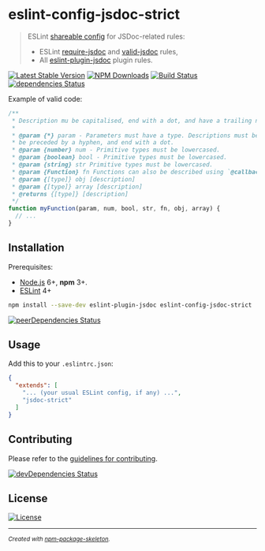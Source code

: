 eslint-config-jsdoc-strict
==========================

> ESLint [shareable config] for JSDoc-related rules:
> - ESLint [require-jsdoc] and [valid-jsdoc] rules,
> - All [eslint-plugin-jsdoc] plugin rules.

[![Latest Stable Version](https://img.shields.io/npm/v/eslint-config-jsdoc-strict.svg)](https://www.npmjs.com/package/eslint-config-jsdoc-strict)
[![NPM Downloads](https://img.shields.io/npm/dm/eslint-config-jsdoc-strict.svg)](https://www.npmjs.com/package/eslint-config-jsdoc-strict)
[![Build Status](https://travis-ci.org/amercier/eslint-config-jsdoc-strict.svg?branch=master)](https://travis-ci.org/amercier/eslint-config-jsdoc-strict)
[![dependencies Status](https://david-dm.org/amercier/eslint-config-jsdoc-strict/status.svg)](https://david-dm.org/amercier/eslint-config-jsdoc-strict)

Example of valid code:

```js
/**
 * Description mu be capitalised, end with a dot, and have a trailing new line.
 *
 * @param {*} param - Parameters must have a type. Descriptions must be capitalised,
 * be preceded by a hyphen, and end with a dot.
 * @param {number} num - Primitive types must be lowercased.
 * @param {boolean} bool - Primitive types must be lowercased.
 * @param {string} str Primitive types must be lowercased.
 * @param {Function} fn Functions can also be described using `@callback`.
 * @param {[type]} obj [description]
 * @param {[type]} array [description]
 * @returns {[type]} [description]
 */
function myFunction(param, num, bool, str, fn, obj, array) {
  // ...
}
```

Installation
------------

Prerequisites:
- [Node.js](https://nodejs.org/) 6+, **npm** 3+.
- [ESLint] 4+

```sh
npm install --save-dev eslint-plugin-jsdoc eslint-config-jsdoc-strict
```

[![peerDependencies Status](https://david-dm.org/amercier/eslint-config-jsdoc-strict/peer-status.svg)](https://david-dm.org/amercier/eslint-config-jsdoc-strict?type=peer)

Usage
-----

Add this to your `.eslintrc.json`:
```json
{
  "extends": [
    "... (your usual ESLint config, if any) ...",
    "jsdoc-strict"
  ]
}
```

Contributing
------------

Please refer to the [guidelines for contributing](./CONTRIBUTING.md).

[![devDependencies Status](https://david-dm.org/amercier/eslint-config-jsdoc-strict/dev-status.svg)](https://david-dm.org/amercier/eslint-config-jsdoc-strict?type=dev)

License
-------

[![License](https://img.shields.io/npm/l/eslint-config-jsdoc-strict.svg)](LICENSE.md)

---
<sup>_Created with [npm-package-skeleton](https://github.com/amercier/npm-package-skeleton)._</sup>

[shareable config]: https://eslint.org/docs/developer-guide/shareable-configs
[ESLint]: https://eslint.org/
[require-jsdoc]: https://eslint.org/docs/rules/require-jsdoc
[valid-jsdoc]: https://eslint.org/docs/rules/valid-jsdoc
[eslint-plugin-jsdoc]: https://www.npmjs.com/package/eslint-plugin-jsdoc
[Node.js]: https://nodejs.org/
